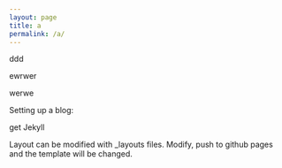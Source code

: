 ```yaml
---
layout: page
title: a
permalink: /a/
---
```

ddd


ewrwer


werwe

Setting up a blog:

get Jekyll

Layout can be modified with _layouts files. Modify, push to github pages and the template will be changed.